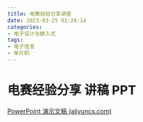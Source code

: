 ```yaml
---
title: 电赛经验分享讲座
date: 2023-03-25 01:24:14
categories: 
- 电子设计与嵌入式
tags: 
- 电子信息
- 单片机
---
```



# 电赛经验分享 讲稿 PPT


<!-- more -->

[PowerPoint 演示文稿 (aliyuncs.com)](https://framist-bucket-openread.oss-cn-shanghai.aliyuncs.com/pdf/电赛经验分享.pdf)
